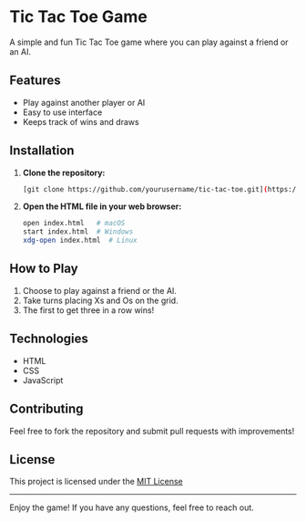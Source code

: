 # Tic Tac Toe Game

A simple and fun Tic Tac Toe game where you can play against a friend or an AI.

## Features

- Play against another player or AI
- Easy to use interface
- Keeps track of wins and draws

## Installation

1. **Clone the repository:**
   ```bash
   [git clone https://github.com/yourusername/tic-tac-toe.git](https://github.com/Sayak4g/Tic-tac-toe-game.git)
   ```

2. **Open the HTML file in your web browser:**
   ```bash
   open index.html   # macOS
   start index.html  # Windows
   xdg-open index.html  # Linux
   ```

## How to Play

1. Choose to play against a friend or the AI.
2. Take turns placing Xs and Os on the grid.
3. The first to get three in a row wins!

## Technologies

- HTML
- CSS
- JavaScript

## Contributing

Feel free to fork the repository and submit pull requests with improvements!

## License

This project is licensed under the [MIT License](LICENSE)

---

Enjoy the game! If you have any questions, feel free to reach out.
